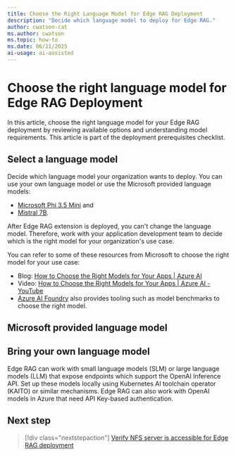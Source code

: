 ```yaml
---
title: Choose the Right Language Model for Edge RAG Deployment
description: "Decide which language model to deploy for Edge RAG."
author: cwatson-cat
ms.author: cwatson
ms.topic: how-to
ms.date: 06/21/2025
ai-usage: ai-assisted
---
```


# Choose the right language model for Edge RAG Deployment

In this article, choose the right language model for your Edge RAG deployment by reviewing available options and understanding model requirements. This article is part of the deployment prerequisites checklist.

## Select a language model

Decide which language model your organization wants to deploy. You can use your own language model or use the Microsoft provided language models: 

- [Microsoft Phi 3.5 Mini](https://huggingface.co/microsoft/Phi-3.5-mini-instruct) and
- [Mistral 7B](https://huggingface.co/mistralai/Mistral-7B-Instruct-v0.2). 

After Edge RAG extension is deployed, you can't change the language model. Therefore, work with your application development team to decide which is the right model for your organization's use case. 

You can refer to some of these resources from Microsoft to choose the right model for your use case:

- Blog: [How to Choose the Right Models for Your Apps | Azure AI](https://techcommunity.microsoft.com/blog/microsoftmechanicsblog/how-to-choose-the-right-models-for-your-apps--azure-ai/4271216)
- Video: [How to Choose the Right Models for Your Apps | Azure AI - YouTube](https://www.youtube.com/watch?app=desktop&v=sx_uGylH8eg&t=53s)
- [Azure AI Foundry](/azure/ai-studio/concepts/model-benchmarks) also provides tooling such as model benchmarks to choose the right model.


## Microsoft provided language model

## Bring your own language model

Edge RAG can work with small language models (SLM) or large language models (LLM) that expose endpoints which support the OpenAI Inference API. Set up these models locally using Kubernetes AI toolchain operator (KAITO)  or similar mechanisms. Edge RAG can also work with OpenAI models in Azure that need API Key-based authentication.

## Next step

> [!div class="nextstepaction"]
> [Verify NFS server is accessible for Edge RAG deployment](prepare-file-server.md)